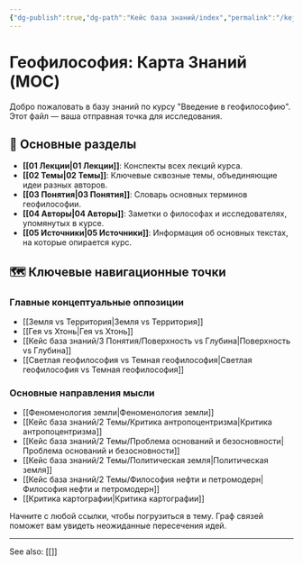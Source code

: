 ```yaml
---
{"dg-publish":true,"dg-path":"Кейс база знаний/index","permalink":"/kejs-baza-znanij/index/"}
---
```



# Геофилософия: Карта Знаний (MOC)

Добро пожаловать в базу знаний по курсу "Введение в геофилософию". Этот файл — ваша отправная точка для исследования.

## 🧭 Основные разделы

- **[[01 Лекции\|01 Лекции]]**: Конспекты всех лекций курса.
- **[[02 Темы\|02 Темы]]**: Ключевые сквозные темы, объединяющие идеи разных авторов.
- **[[03 Понятия\|03 Понятия]]**: Словарь основных терминов геофилософии.
- **[[04 Авторы\|04 Авторы]]**: Заметки о философах и исследователях, упомянутых в курсе.
- **[[05 Источники\|05 Источники]]**: Информация об основных текстах, на которые опирается курс.

## 🗺️ Ключевые навигационные точки

### Главные концептуальные оппозиции
- [[Земля vs Территория\|Земля vs Территория]]
- [[Гея vs Хтонь\|Гея vs Хтонь]]
- [[Кейс база знаний/3 Понятия/Поверхность vs Глубина\|Поверхность vs Глубина]]
- [[Светлая геофилософия vs Темная геофилософия\|Светлая геофилософия vs Темная геофилософия]]

### Основные направления мысли
- [[Феноменология земли\|Феноменология земли]]
- [[Кейс база знаний/2 Темы/Критика антропоцентризма\|Критика антропоцентризма]]
- [[Кейс база знаний/2 Темы/Проблема оснований и безосновности\|Проблема оснований и безосновности]]
- [[Кейс база знаний/2 Темы/Политическая земля\|Политическая земля]]
- [[Кейс база знаний/2 Темы/Философия нефти и петромодерн\|Философия нефти и петромодерн]]
- [[Критика картографии\|Критика картографии]]

Начните с любой ссылки, чтобы погрузиться в тему. Граф связей поможет вам увидеть неожиданные пересечения идей.





---
See also:
[[]]
